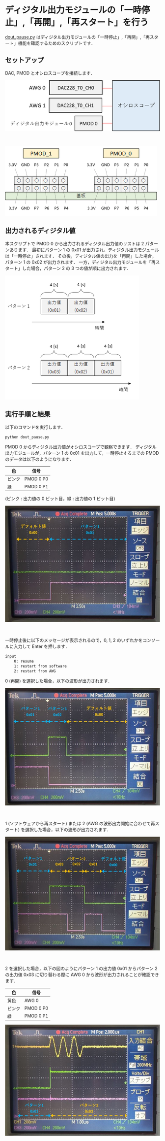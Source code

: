 # ディジタル出力モジュールの「一時停止」,「再開」,「再スタート」を行う

[dout_pause.py](./dout_pause.py) はディジタル出力モジュールの「一時停止」,「再開」,「再スタート」機能を確認するためのスクリプトです．

## セットアップ

DAC, PMOD とオシロスコープを接続します．

![セットアップ](./images/awg_x2_setup.png)

<br>


![pmod_ports](./images/pmod_ports.png)

## 出力されるディジタル値

本スクリプトで PMOD 0 から出力されるディジタル出力値のリストは 2 パターンあります．
最初にパターン 1 の 0x01 が出力され，ディジタル出力モジュールは「一時停止」されます．
その後，ディジタル値の出力を「再開」した場合，パターン 1 の 0x02 が出力されます．
一方，ディジタル出力モジュールを「再スタート」した場合，パターン 2 の 3 つの値が順に出力されます．

![ディジタル値パターン](./images/dout_pattern.png)


## 実行手順と結果

以下のコマンドを実行します．

```
python dout_pause.py
```

PMOD 0 からディジタル出力値がオシロスコープで観察できます．
ディジタル出力モジュールが，パターン 1 の 0x01 を出力して，一時停止するまでの PMOD のデータは以下のようになります．

| 色 | 信号 |
| --- | --- |
| ピンク | PMOD 0 P0 |
| 緑 | PMOD 0 P1 |

(ピンク : 出力値の 0 ビット目，緑 : 出力値の 1 ビット目)

![ディジタル出力値0](images/dout_pause_0.jpg)

<br>

一時停止後に以下のメッセージが表示されるので，0, 1, 2 のいずれかをコンソールに入力して Enter を押します．

```
input
    0: resume
    1: restart from software
    2: restart from AWG
```

0 (再開) を選択した場合，以下の波形が出力されます．

![ディジタル出力値1](images/dout_pause_1.jpg)

<br>

1 (ソフトウェアから再スタート) または 2 (AWG の波形出力開始に合わせて再スタート) を選択した場合，以下の波形が出力されます．

![ディジタル出力値2](images/dout_pause_2.jpg)

<br>

2 を選択した場合，以下の図のようにパターン 1 の出力値 0x01 からパターン 2 の出力値 0x03 に切り替わる際に AWG 0 から波形が出力されることが確認できます．

| 色 | 信号 |
| --- | --- |
| 黄色 | AWG 0 |
| ピンク | PMOD 0 P0 |
| 緑 | PMOD 0 P1 |

![ディジタル出力値3](images/dout_pause_3.jpg)
